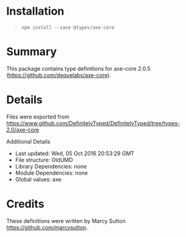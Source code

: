# Installation
> `npm install --save @types/axe-core`

# Summary
This package contains type definitions for axe-core 2.0.5 (https://github.com/dequelabs/axe-core).

# Details
Files were exported from https://www.github.com/DefinitelyTyped/DefinitelyTyped/tree/types-2.0/axe-core

Additional Details
 * Last updated: Wed, 05 Oct 2016 20:53:29 GMT
 * File structure: OldUMD
 * Library Dependencies: none
 * Module Dependencies: none
 * Global values: axe

# Credits
These definitions were written by Marcy Sutton <https://github.com/marcysutton>.
